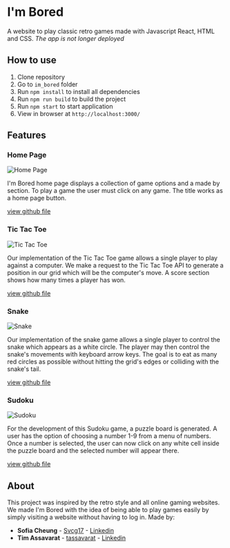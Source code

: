 # I'm Bored

A website to play classic retro games made with Javascript React, HTML and CSS.
_The app is not longer deployed_

## How to use

1. Clone repository
2. Go to `im_bored` folder
3. Run `npm install` to install all dependencies
4. Run `npm run build` to build the project
5. Run `npm start` to start application
6. View in browser at `http://localhost:3000/`

## Features

### Home Page

![Home Page](https://i.imgur.com/aifDzri.png)

I'm Bored home page displays a collection of game options and a made by section. To play a game the user must click on any game. The title works as a home page button.

[view github file](./src/home/main.js)

### Tic Tac Toe

![Tic Tac Toe](https://i.imgur.com/5nlNyNK.png)

Our implementation of the Tic Tac Toe game allows a single player to play against a computer. We make a request to the Tic Tac Toe API to generate a position in our grid which will be the computer's move. A score section shows how many times a player has won.

[view github file](./src/tictactoe/tic-tac-toe.js)

### Snake

![Snake](https://i.imgur.com/Vr1DSjz.png)

Our implementation of the snake game allows a single player to control the snake which appears as a white circle. The player may then control the snake's movements with keyboard arrow keys. The goal is to eat as many red circles as possible without hitting the grid's edges or colliding with the snake's tail.

[view github file](./src/snake/snake.js)

### Sudoku

![Sudoku](https://i.imgur.com/yYnVepg.png)

For the development of this Sudoku game, a puzzle board is generated. A user has the option of choosing a number 1-9 from a menu of numbers. Once a number is selected, the user can now click on any white cell inside the puzzle board and the selected number will appear there.

[view github file](./src/sudoku/sudoku.js)

## About

This project was inspired by the retro style and all online gaming websites. We made I'm Bored with the idea of being able to play games easily by simply visiting a website without having to log in.
Made by:

- **Sofia Cheung** - [Svcg17](https://github.com/Svcg17) - [Linkedin](https://www.linkedin.com/in/sof%C3%ADa-cheung-90056817a/)
- **Tim Assavarat** - [tassavarat](https://github.com/tassavarat) - [Linkedin](https://www.linkedin.com/in/tim-assavarat-04b14717a/)
